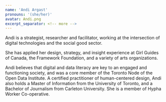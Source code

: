 ```yaml
---
name: 'Andi Argast'
pronouns: '(she/her)'
avatar: Andi.png
excerpt_separator: <!-- more -->
---
```

Andi is a strategist, researcher and facilitator, working at the intersection of digital technologies and the social good sector.
<!-- more -->

She has applied her design, strategy, and insight experience at Girl Guides of Canada, the Framework Foundation, and a variety of arts organizations. 

Andi believes that digital and data literacy are key to an engaged and functioning society, and was a core member of the Toronto Node of the Open Data Institute. A certified practitioner of human-centered design, Andi also holds a Master of Information from the University of Toronto, and a Bachelor of Journalism from Carleton University. She is a member of Hypha Worker Co-operative.
      
